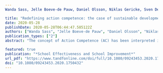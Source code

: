 ```yaml
---
Wanda Sass, Jelle Boeve-de Pauw, Daniel Olsson, Niklas Gericke, Sven De Maeyer & Peter Van Petegem (2020) , The Journal of Environmental Education, DOI: 10.1080/00958964.2020.1765132

title: "Redefining action competence: the case of sustainable development"
date: 2020-05-28
publishDate: 2020-05-28T06:44:47.585122Z
authors: ["Wanda Sass", "Jelle Boeve-de Pauw", "Daniel Olsson", "Niklas Gericke", "Sven De Maeyer", "Peter Van Petegem"]
publication_types: ["2"]
abstract: "The concept of Action Competence (AC) has been interpreted in different ways in various domains of the educational sciences. Given the rising scholarly attention to AC, these diverse interpretations are problematic because they hinder a common understanding of the concept among scholars. We unravel the interpretation of AC as a competence of people versus that of an educational approach. We call the latter education for sustainable development (ESD), and discuss the approach as predominantly being a subjectification model of education. Furthermore, we offer an updated and refined generic definition of action competence as a competence of people. To this end, we develop an ecology of psychological concepts that underpin AC. We present a theoretical perspective based on the concepts of “action” and “competence”, for stronger consideration of AC as a competence of people. We relate this generic concept of AC to concepts such as commitment, passion, knowledge, and self-efficacy for solving controversial problems. Finally, we introduce the specific concept of “Action Competence in Sustainable Development” (ACiSD) to articulate the competence of people to engage in solving sustainability issues."

featured: true
publication: "*School Effectiveness and School Improvement*"
url_pdf: "https://www.tandfonline.com/doi/full/10.1080/09243453.2020.1750432"
doi: "10.1080/09243453.2020.1750432"
---
```


